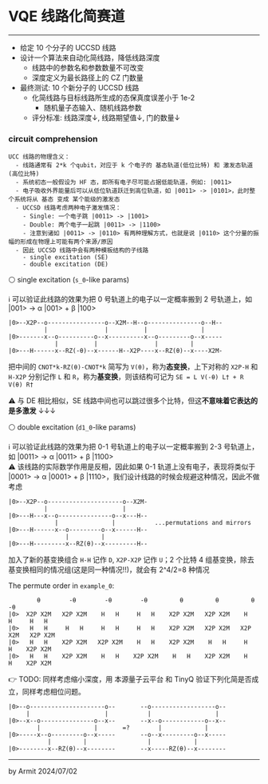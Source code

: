 # VQE 线路化简赛道

----

- 给定 10 个分子的 UCCSD 线路
- 设计一个算法来自动化简线路，降低线路深度
  - 线路中的参数名和参数数量不可改变
  - 深度定义为最长路径上的 CZ 门数量
- 最终测试: 10 个新分子的 UCCSD 线路
  - 化简线路与目标线路所生成的态保真度误差小于 1e-2
    - 随机量子态输入、随机线路参数
  - 评分标准: 线路深度↓, 线路期望值↓, 门的数量↓

### circuit comprehension

```
UCC 线路的物理含义：
  - 线路通常有 2*k 个qubit，对应于 k 个电子的 基态轨道(低位比特) 和 激发态轨道(高位比特)
  - 系统初态一般假设为 HF 态，即所有电子尽可能占据低能轨道，例如: |0011>
  - 电子吸收外界能量后可以从低位轨道跃迁到高位轨道，如 |0011> -> |0101>，此时整个系统将从 基态 变成 某个能级的激发态
  - UCCSD 线路考虑两种电子激发情况：
    - Single: 一个电子跳 |0011> -> |1001>
    - Double: 两个电子一起跳 |0011> -> |1100>
    - 注意到诸如 |0011> -> |0110> 有两种理解方式，也就是说 |0110> 这个分量的振幅的形成在物理上可能有两个来源/原因
  - 因此 UCCSD 线路中会有两种模板结构的子线路
    - single excitation (SE)
    - double excitation (DE)
```

⚪ single excitation (`s_0`-like params)

ℹ 可以验证此线路的效果为把 0 号轨道上的电子以一定概率搬到 2 号轨道上，如 |001> -> α |001> + β |100>

```
|0>--X2P--o----------------o--X2M--H--o---------------o--H--
          |                |          |               |
|0>-------x--o----------o--x----------x--o---------o--x-----
             |          |                |         |
|0>---H------x--RZ(-θ)--x------H--X2P----x--RZ(θ)--x----X2M-
```

把中间的 `CNOT*k-RZ(θ)-CNOT*k` 简写为 `V(θ)`，称为**态变换**，上下对称的 `X2P-H` 和 `H-X2P` 分别记作 `L` 和 `R`，称为**基变换**，则该结构可记为 `SE = L V(-θ) L† + R V(θ) R†`  

⚠ 与 DE 相比相似，SE 线路中间也可以跳过很多个比特，但这**不意味着它表达的是多激发** ↓↓↓

⚪ double excitation (`d1_0`-like params)

ℹ 可以验证此线路的效果为把 0-1 号轨道上的电子以一定概率搬到 2-3 号轨道上，如 |0011> -> α |0011> + β |1100>  
⚠ 该线路的实际数学作用是反相，因此如果 0-1 轨道上没有电子，表现将类似于 |0001> -> α |0001> + β |1110>，我们设计线路的时候会规避这种情况，因此不做考虑  

```
|0>--X2P--o---------------------o--X2M-
          |                     |
|0>---H---x--o---------------o--x---H--
             |               |           ...permutations and mirrors
|0>---H------x--o---------o--x------H--
                |         |
|0>---H---------x--RZ(θ)--x---------H--
```

加入了新的基变换组合 `H-H` 记作 `D`, `X2P-X2P` 记作 `U`；2 个比特 4 组基变换，除去基变换相同的情况组(这是同一种情况!!)，就会有 2^4/2=8 种情况

The permute order in `example_0`:

```
        θ        -θ        -θ        -θ         θ         θ         θ        -θ
|0>  X2P X2M   X2P X2M    H   H     H   H    X2P X2M   X2P X2M    H   H     H   H
|0>   H   H     H   H     H   H     H   H    X2P X2M   X2P X2M   X2P X2M   X2P X2M
|0>   H   H    X2P X2M   X2P X2M    H   H    X2P X2M    H   H     H   H    X2P X2M
|0>   H   H    X2P X2M    H   H    X2P X2M    H   H    X2P X2M    H   H    X2P X2M
```

👉 TODO: 同样考虑缩小深度，用 本源量子云平台 和 TinyQ 验证下列化简是否成立，同样考虑相位问题。

```
|0>--o---------------------o--       --o------------------o--
     |                     |           |                  |  
|0>--x--o---------------o--x--       --x--o------------o--x--
        |               |       =?        |            |     
|0>-----x--o---------o--x-----       --o--x---------o--x-----
           |         |                 |            |        
|0>--------x--RZ(θ)--x--------       --x-----RZ(θ)--x--------
```

----
by Armit
2024/07/02 
